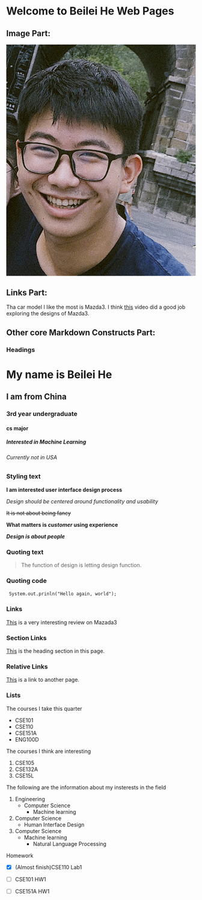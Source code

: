 # Welcome to Beilei He Web Pages

## Image Part:

![Screenshot-Command](/index.assets/Beilei_Headshot.JPG)



## Links Part:

Tha car model I like the most is Mazda3.
I think [this](https://www.youtube.com/watch?v=w3yahl8RMJY) video did a good job exploring the designs of Mazda3.



## Other core Markdown Constructs Part:

### Headings

# My name is Beilei He

## I am from China

### 3rd year undergraduate

#### cs major

##### Interested in Machine Learning

###### Currently not in USA


### Styling text

**I am interested user interface design process**

*Design should be centered around functionality and usability*

~~It is not about being fancy~~

**What matters is _customer_ using experience**

***Design is about people***



### Quoting text

> The function of design is letting design function.



###  Quoting code

```
 System.out.prinln("Hello again, world");
```

 

### Links

[This](https://www.youtube.com/watch?v=w3yahl8RMJY) is a very interesting review on Mazada3



### Section Links
[This](#headings) is the heading section in this page.




### Relative Links
[This](./hello.md) is a link to another page.



### Lists
The courses I take this quarter
- CSE101
- CSE110
- CSE151A
- ENG100D

The courses I think are interesting
1. CSE105
2. CSE132A
3. CSE15L

The following are the information about my insterests in the field
1. Engineering
   - Computer Science
     - Machine learning
199. Computer Science
     - Human Interface Design
200. Computer Science
     - Machine learning
       - Natural Language Processing

Homework
- [x] \(Almost finish)CSE110 Lab1
- [ ] CSE101 HW1
- [ ] CSE151A HW1

